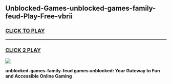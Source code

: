 
## Unblocked-Games-unblocked-games-family-feud-Play-Free-vbrii
<h3>
<a href="https://premium76.site?title=unblocked-games-family-feud&ref=10A">CLICK TO PLAY</a></h3>
<hr>

<h3>
<a href="https://premium76.site?title=unblocked-games-family-feud&ref=10A">CLICK 2 PLAY</a>
  
</h3>

<a href="https://premium76.site?title=unblocked-games-family-feud&ref=10A"><img src="https://clearcache.store/games.png"></a>


**unblocked-games-family-feud games unblocked: Your Gateway to Fun and Accessible Online Gaming**
